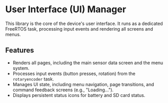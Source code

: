 # User Interface (UI) Manager

This library is the core of the device's user interface. It runs as a dedicated FreeRTOS task, processing input events and rendering all screens and menus.

## Features

- Renders all pages, including the main sensor data screen and the menu system.
- Processes input events (button presses, rotation) from the `rotaryencoder` task.
- Manages UI state, including menu navigation, page transitions, and command feedback screens (e.g., "Loading...").
- Displays persistent status icons for battery and SD card status.